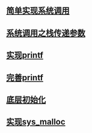 ## [简单实现系统调用](./simple-system-calls)

## [系统调用之栈传递参数](./simple-system-calls-stack)

## [实现printf](./implement-printf)

## [完善printf](./improve-printf)

## [底层初始化](./底层初始化)

## [实现sys_malloc](./implementing-sys_malloc)
